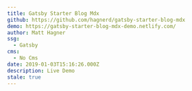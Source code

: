 ```yaml
---
title: Gatsby Starter Blog Mdx
github: https://github.com/hagnerd/gatsby-starter-blog-mdx
demo: https://gatsby-starter-blog-mdx-demo.netlify.com/
author: Matt Hagner
ssg:
  - Gatsby
cms:
  - No Cms
date: 2019-01-03T15:16:26.000Z
description: Live Demo
stale: true
---
```

